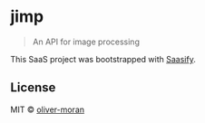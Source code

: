# jimp

> An API for image processing

This SaaS project was bootstrapped with [Saasify](https://saasify.sh).

## License

MIT © [oliver-moran](https://github.com/oliver-moran)
